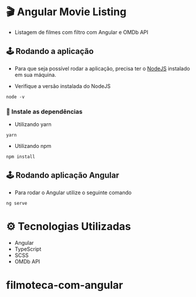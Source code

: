 # 🎬 Angular Movie Listing

- Listagem de filmes com filtro com Angular e OMDb API

## 🕹️ Rodando a aplicação

- Para que seja possível rodar a aplicação, precisa ter o [NodeJS](https://nodejs.org/en/) instalado em sua máquina.

- Verifique a versão instalada do NodeJS

`node -v`

### 🔮 Instale as dependências

- Utilizando yarn

`yarn`

- Utilizando npm

`npm install`

## 🕹️ Rodando aplicação Angular

- Para rodar o Angular utilize o seguinte comando

`ng serve`

# ⚙️ Tecnologias Utilizadas

- Angular
- TypeScript
- SCSS
- OMDb API
# filmoteca-com-angular
